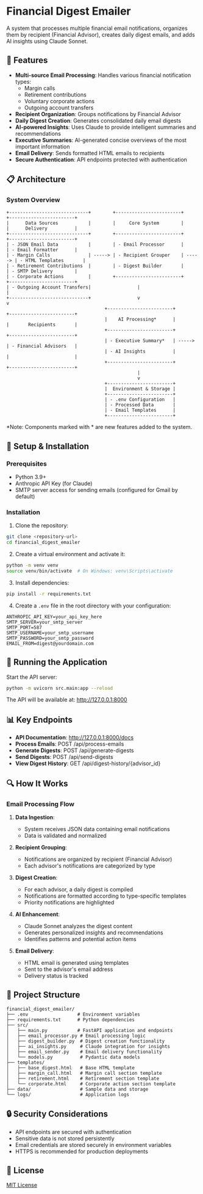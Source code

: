 # Financial Digest Emailer

A system that processes multiple financial email notifications, organizes them by recipient (Financial Advisor), creates daily digest emails, and adds AI insights using Claude Sonnet.

## 🚀 Features

- **Multi-source Email Processing**: Handles various financial notification types:
  - Margin calls
  - Retirement contributions
  - Voluntary corporate actions
  - Outgoing account transfers
- **Recipient Organization**: Groups notifications by Financial Advisor
- **Daily Digest Creation**: Generates consolidated daily email digests
- **AI-powered Insights**: Uses Claude to provide intelligent summaries and recommendations
- **Executive Summaries**: AI-generated concise overviews of the most important information
- **Email Delivery**: Sends formatted HTML emails to recipients
- **Secure Authentication**: API endpoints protected with authentication

## 📋 Architecture

### System Overview

```
+-----------------------------+        +------------------------+        +------------------------+
|      Data Sources           |        |     Core System        |        |      Delivery          |
+-----------------------------+        +------------------------+        +------------------------+
| - JSON Email Data           |        | - Email Processor      |        | - Email Formatter      |
| - Margin Calls              | -----> | - Recipient Grouper    | -----> | - HTML Templates       |
| - Retirement Contributions  |        | - Digest Builder       |        | - SMTP Delivery        |
| - Corporate Actions         |        +------------------------+        +------------------------+
| - Outgoing Account Transfers|                 |                                  |
+-----------------------------+                 v                                  v
                                    +------------------------+        +------------------------+
                                    |    AI Processing*      |        |       Recipients       |
                                    +------------------------+        +------------------------+
                                    | - Executive Summary*   | -----> | - Financial Advisors   |
                                    | - AI Insights          |        |                        |
                                    +------------------------+        +------------------------+
                                                |
                                                v
                                    +------------------------+
                                    |  Environment & Storage |
                                    +------------------------+
                                    | - .env Configuration   |
                                    | - Processed Data       |
                                    | - Email Templates      |
                                    +------------------------+
```

*Note: Components marked with * are new features added to the system.



## 🔧 Setup & Installation

### Prerequisites
- Python 3.9+
- Anthropic API Key (for Claude)
- SMTP server access for sending emails (configured for Gmail by default)

### Installation

1. Clone the repository:
```bash
git clone <repository-url>
cd financial_digest_emailer
```

2. Create a virtual environment and activate it:
```bash
python -m venv venv
source venv/bin/activate  # On Windows: venv\Scripts\activate
```

3. Install dependencies:
```bash
pip install -r requirements.txt
```

4. Create a `.env` file in the root directory with your configuration:
```
ANTHROPIC_API_KEY=your_api_key_here
SMTP_SERVER=your_smtp_server
SMTP_PORT=587
SMTP_USERNAME=your_smtp_username
SMTP_PASSWORD=your_smtp_password
EMAIL_FROM=digest@yourdomain.com
```

## 🚀 Running the Application

Start the API server:
```bash
python -m uvicorn src.main:app --reload
```

The API will be available at: http://127.0.0.1:8000

## 📊 Key Endpoints

- **API Documentation**: http://127.0.0.1:8000/docs
- **Process Emails**: POST /api/process-emails
- **Generate Digests**: POST /api/generate-digests
- **Send Digests**: POST /api/send-digests
- **View Digest History**: GET /api/digest-history/{advisor_id}

## 🔍 How It Works

### Email Processing Flow

1. **Data Ingestion**:
   - System receives JSON data containing email notifications
   - Data is validated and normalized

2. **Recipient Grouping**:
   - Notifications are organized by recipient (Financial Advisor)
   - Each advisor's notifications are categorized by type

3. **Digest Creation**:
   - For each advisor, a daily digest is compiled
   - Notifications are formatted according to type-specific templates
   - Priority notifications are highlighted

4. **AI Enhancement**:
   - Claude Sonnet analyzes the digest content
   - Generates personalized insights and recommendations
   - Identifies patterns and potential action items

5. **Email Delivery**:
   - HTML email is generated using templates
   - Sent to the advisor's email address
   - Delivery status is tracked

## 📁 Project Structure

```
financial_digest_emailer/
├── .env                  # Environment variables
├── requirements.txt      # Python dependencies
├── src/
│   ├── main.py           # FastAPI application and endpoints
│   ├── email_processor.py # Email processing logic
│   ├── digest_builder.py  # Digest creation functionality
│   ├── ai_insights.py     # Claude integration for insights
│   ├── email_sender.py    # Email delivery functionality
│   └── models.py          # Pydantic data models
├── templates/
│   ├── base_digest.html   # Base HTML template
│   ├── margin_call.html   # Margin call section template
│   ├── retirement.html    # Retirement section template
│   └── corporate.html     # Corporate action section template
├── data/                  # Sample data and storage
└── logs/                  # Application logs
```

## 🔒 Security Considerations

- API endpoints are secured with authentication
- Sensitive data is not stored persistently
- Email credentials are stored securely in environment variables
- HTTPS is recommended for production deployments

## 📄 License

[MIT License](LICENSE)
